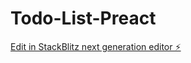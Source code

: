 # Todo-List-Preact

[Edit in StackBlitz next generation editor ⚡️](https://stackblitz.com/~/github.com/Axzul777/Todo-List-Preact)